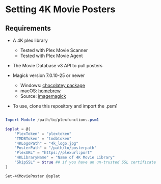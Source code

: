 # Setting 4K Movie Posters

## Requirements

* A 4K plex library
  * Tested with Plex Movie Scanner
  * Tested with Plex Movie Agent
* The Movie Database v3 API to pull posters
* Magick version 7.0.10-25 or newer
  * Windows: [chocolatey package](https://chocolatey.org/packages/imagemagick)
  * macOS: [homebrew](https://formulae.brew.sh/formula/imagemagick)
  * Source: [imagemagick](https://imagemagick.org/script/download.php)

* To use, clone this repository and import the .psm1 

```PowerShell

Import-Module /path/to/plexfunctions.psm1

$splat = @{
    "PlexToken" = "plextoken"
    "TMDBToken" = "tmdbtoken"
    "4KLogoPath" = "4k_logo.jpg"
    "PosterPath" = "/path/to/posterpath"
    "PlexURL" = "https://plexurl:port"
    "4KLibraryName" = "Name of 4K Movie Library"
    "SkipSSL" = $true ## if you have an un-trusted SSL certificate
}

Set-4KMoviePoster @splat

```
